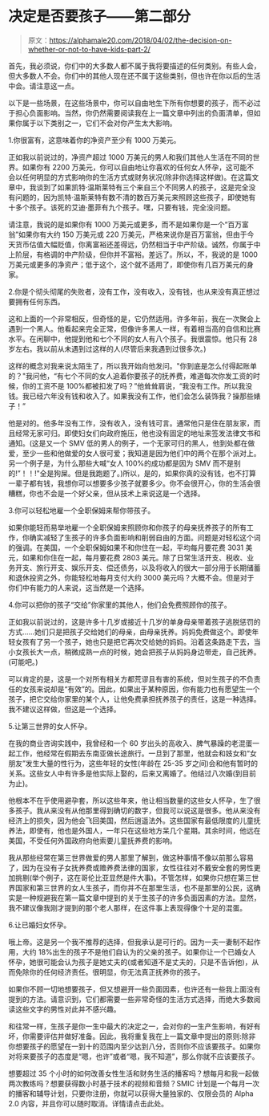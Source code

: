 # 决定是否要孩子——第二部分

> 原文：<https://alphamale20.com/2018/04/02/the-decision-on-whether-or-not-to-have-kids-part-2/>

首先，我必须说，你们中的大多数人都不属于我将要描述的任何类别。有些人会，但大多数人不会。你们中的其他人现在还不属于这些类别，但也许在你以后的生活中会。请注意这一点。

以下是一些场景，在这些场景中，你可以自由地生下所有你想要的孩子，而不必过于担心负面影响。当然，你仍然需要阅读我在上一篇文章中列出的负面清单，但如果你属于以下类别之一，它们不会对你产生太大影响。

1.你很富有，这意味着你的净资产至少有 1000 万美元。

正如我以前说过的，净资产超过 1000 万美元的男人和我们其他人生活在不同的世界。如果你有 2200 万美元，你可以自由地让你喜欢的任何女人怀孕，这可能不会以任何明显的方式影响你的生活方式或财务状况(除非你选择这样做)。在这篇文章中，我谈到了如果凯特·温斯莱特有三个来自三个不同男人的孩子，这是完全没有问题的，因为凯特·温斯莱特有数不清的数百万美元来照顾这些孩子，即使她有十多个孩子。该死的艾迪·墨菲有九个孩子。嘿，只要有钱，完全没问题。

请注意，我说的是如果你有 1000 万美元或更多，而不是如果你是一个“百万富翁”如果你有大约 150 万美元或 220 万美元，严格来说你是百万富翁，但由于今天货币估值大幅贬值，你离富裕还差得远，仍然相当于中产阶级。诚然，你属于中上阶层，有格调的中产阶级，但你并不富裕。差远了。所以，不，我说的是 1000 万美元或更多的净资产；低于这个，这个就不适用了，即使你有几百万美元的身家。

2.你是个彻头彻尾的失败者，没有工作，没有收入，没有钱，也从来没有真正想过要拥有任何东西。

这和上面的一个非常相反，但奇怪的是，它仍然适用。许多年前，我在一次聚会上遇到一个黑人。他看起来完全正常，但像许多黑人一样，有着相当高的自信和比赛水平。在闲聊中，他提到他和七个不同的女人有八个孩子。我很震惊。他只有 28 岁左右。我以前从未遇到过这样的人(尽管后来我遇到过很多次。)

这样的概念对我来说太陌生了，所以我开始向他发问。"你到底是怎么付得起账单的？"我问他，“有七个不同的女人追着你要孩子的抚养费，难道每次你发工资的时候，你的工资不是 100%都被扣发了吗？”他耸耸肩说，“我没有工作。所以我没钱。我已经六年没有钱和收入了。如果我没有工作，他们会怎么装饰我？操那些婊子！”

他是对的。他多年没有工作，没有收入，没有钱可言。通常他只是住在朋友家，而且经常无家可归。即使妇女们向政府施压，他也没有固定的地址来签发法律文书和通知。(这是又一个 SMV 低的男人的例子，一个无家可归的黑人，他到处都在做爱，至少一些和他做爱的女人很可爱；我知道是因为他们中的两个在那个派对上。另一个例子是，为什么那些大喊“女人 100%的成功都是因为 SMV 而不是别的!”！！!"全是狗屎。但是我跑题了。)所以，是的，如果你真的没有钱，也不打算一辈子都有钱，我想你可以想要多少孩子就要多少。你不会很开心，你的生活会很糟糕，你也不会是一个好父亲，但从技术上来说这是一个选择。

3.你可以轻松地雇一个全职保姆来帮你带孩子。

如果你能轻而易举地雇一个全职保姆来照顾你和你孩子的母亲抚养孩子的所有工作，你确实减轻了生孩子的许多负面影响和削弱自由的方面。问题是对轻松这个词的强调。在美国，一个全职保姆如果不和你住在一起，平均每月要花费 3031 美元，如果和你住在一起，每月要花费 2803 美元。除了日常生活开支、税收、业务开支、旅行开支、娱乐开支、偿还债务，以及将收入的很大一部分用于长期储蓄和退休投资之外，你能轻松地每月支付大约 3000 美元吗？大概不会。但是对于你们中有能力的人来说，这当然是一个选择。

4.你可以把你的孩子“交给”你家里的其他人，他们会免费照顾你的孩子。

正如我以前说过的，这是许多十几岁或接近十几岁的单身母亲带着孩子逃脱惩罚的方式……她们只是把孩子交给她们的母亲，由母亲抚养。妈妈免费做这个。即使年轻女孩有了另一个孩子，她也只是把它再次交给她的妈妈。沿着这条路走下去，当小女孩长大一点，稍微成熟一点的时候，她会把孩子从妈妈身边带走，自己抚养。(可能吧。)

可以肯定的是，这是一个对所有相关方都荒谬且有害的系统，但对生孩子的不负责任的女孩来说却是“有效”的。因此，如果出于某种原因，你有能力也有愿望生一个孩子，把它交给你家里的某个人，让他免费承担抚养孩子的责任，这是一种选择。我不建议这样做，但这是一个选择。

5.让第三世界的女人怀孕。

在我的商业咨询实践中，我曾经和一个 60 岁出头的高收入、脾气暴躁的老混蛋一起工作，他经常在假期去东南亚做长途旅行。一旦到了那里，他就会和妓女和“女朋友”发生大量的性行为，这些年轻的女性(年龄在 25-35 岁之间)会和他有暂时的关系。这些女人中有许多是他实际上娶的，后来又离婚了。他结过八次婚(到目前为止)。

他根本不在乎使用避孕套，所以这些年来，他让相当数量的这些女人怀孕，生了很多孩子。我从来没有从他那里得到确切的数字，但我可以说这是很多。他从来没有经济上的损失，因为他会飞回美国，然后逍遥法外。这些国家有最低限度的儿童抚养法，即使有，他也是外国人，一年只在这些地方呆几个星期。其余时间，他远在美国，不受任何外国政府向他索要儿童抚养费的影响。

我从那些经常在第三世界做爱的男人那里了解到，做这种事情不像以前那么容易了，因为在没有子女抚养费或赡养费法律的国家，女性往往对不戴安全套的男性更加挑剔(举个例子，这在哥伦比亚显然是件大事)。不管怎样，如果你只想在第三世界国家和第三世界的女人生孩子，而你并不在那里生活，也不是那里的公民，这确实是一种规避我在第一篇文章中提到的关于生孩子的许多负面因素的方法。显然，我不建议像我刚才提到的那个老人那样，在这件事上表现得像个十足的混蛋。

6.让已婚妇女怀孕。

哦上帝。这是另一个我不推荐的选择，但我承认是可行的。因为一夫一妻制不起作用，大约 18%出生的孩子不是他们自认为的父亲的孩子。如果你让一个已婚女人怀孕，她很可能会认为孩子是她丈夫的(或者知道不是丈夫的，只是不告诉他)，从而免除你的任何经济责任。很明显，你无法真正抚养你的孩子。

如果你不顾一切地想要孩子，但又想避开一些负面因素，也许还有一些我上面没有提到的方法。请意识到，它们都需要一些非常奇怪的生活方式选择，而绝大多数阅读这些文字的男性对此并不感兴趣。

和往常一样，生孩子是你一生中最大的决定之一，会对你的一生产生影响，有好有坏，你需要评估并做好准备。因此，我将重复我在上一篇文章中提出的原则:除非你想要孩子的愿望在一到十的范围内至少达到八分，否则你不应该要孩子。如果你对将来要孩子的态度是“嗯，也许”或者“嗯，我不知道”，那么你就不应该要孩子。

想要超过 35 个小时的如何改善女性生活和财务生活的播客吗？想每月和我一起做两次教练吗？想要获得数小时基于技术的视频和音频？SMIC 计划是一个每月一次的播客和辅导计划，只要你注册，你就可以获得大量独家的、仅限会员的 Alpha 2.0 内容，并且你可以随时取消。详情请点击此处。